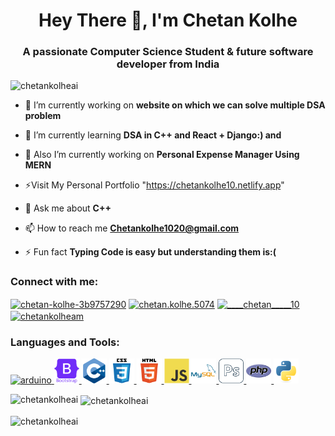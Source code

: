 <h1 align="center">Hey There 👋, I'm Chetan Kolhe</h1>
<h3 align="center">A passionate Computer Science Student & future software developer from India</h3>

<p align="left"> <img src="https://komarev.com/ghpvc/?username=chetankolheai&label=Profile%20views&color=0e75b6&style=flat" alt="chetankolheai" /> </p>



- 🔭 I’m currently working on **website on which we can solve multiple DSA problem**

- 🌱 I’m currently learning **DSA in C++  and  React + Django:) and**

- 🤝 Also I’m currently working on **Personal Expense Manager Using MERN**
- ⚡Visit My Personal Portfolio "https://chetankolhe10.netlify.app"
- 💬 Ask me about **C++**

- 📫 How to reach me **Chetankolhe1020@gmail.com**

- ⚡ Fun fact **Typing Code is easy but understanding them is:(**

<h3 align="left">Connect with me:</h3>
<p align="left">
<a href="https://linkedin.com/in/chetan-kolhe-3b9757290" target="blank"><img align="center" src="https://raw.githubusercontent.com/rahuldkjain/github-profile-readme-generator/master/src/images/icons/Social/linked-in-alt.svg" alt="chetan-kolhe-3b9757290" height="30" width="40" /></a>
<a href="https://fb.com/chetan.kolhe.5074" target="blank"><img align="center" src="https://raw.githubusercontent.com/rahuldkjain/github-profile-readme-generator/master/src/images/icons/Social/facebook.svg" alt="chetan.kolhe.5074" height="30" width="40" /></a>
<a href="https://instagram.com/____chetan_____10" target="blank"><img align="center" src="https://raw.githubusercontent.com/rahuldkjain/github-profile-readme-generator/master/src/images/icons/Social/instagram.svg" alt="____chetan_____10" height="30" width="40" /></a>
<a href="https://www.leetcode.com/chetankolheam" target="blank"><img align="center" src="https://raw.githubusercontent.com/rahuldkjain/github-profile-readme-generator/master/src/images/icons/Social/leet-code.svg" alt="chetankolheam" height="30" width="40" /></a>
</p>

<h3 align="left">Languages and Tools:</h3>
<p align="left"> <a href="https://www.arduino.cc/" target="_blank" rel="noreferrer"> <img src="https://cdn.worldvectorlogo.com/logos/arduino-1.svg" alt="arduino" width="40" height="40"/> </a> <a href="https://getbootstrap.com" target="_blank" rel="noreferrer"> <img src="https://raw.githubusercontent.com/devicons/devicon/master/icons/bootstrap/bootstrap-plain-wordmark.svg" alt="bootstrap" width="40" height="40"/> </a> <a href="https://www.w3schools.com/cpp/" target="_blank" rel="noreferrer"> <img src="https://raw.githubusercontent.com/devicons/devicon/master/icons/cplusplus/cplusplus-original.svg" alt="cplusplus" width="40" height="40"/> </a> <a href="https://www.w3schools.com/css/" target="_blank" rel="noreferrer"> <img src="https://raw.githubusercontent.com/devicons/devicon/master/icons/css3/css3-original-wordmark.svg" alt="css3" width="40" height="40"/> </a> <a href="https://www.w3.org/html/" target="_blank" rel="noreferrer"> <img src="https://raw.githubusercontent.com/devicons/devicon/master/icons/html5/html5-original-wordmark.svg" alt="html5" width="40" height="40"/> </a> <a href="https://developer.mozilla.org/en-US/docs/Web/JavaScript" target="_blank" rel="noreferrer"> <img src="https://raw.githubusercontent.com/devicons/devicon/master/icons/javascript/javascript-original.svg" alt="javascript" width="40" height="40"/> </a> <a href="https://www.mysql.com/" target="_blank" rel="noreferrer"> <img src="https://raw.githubusercontent.com/devicons/devicon/master/icons/mysql/mysql-original-wordmark.svg" alt="mysql" width="40" height="40"/> </a> <a href="https://www.photoshop.com/en" target="_blank" rel="noreferrer"> <img src="https://raw.githubusercontent.com/devicons/devicon/master/icons/photoshop/photoshop-line.svg" alt="photoshop" width="40" height="40"/> </a> <a href="https://www.php.net" target="_blank" rel="noreferrer"> <img src="https://raw.githubusercontent.com/devicons/devicon/master/icons/php/php-original.svg" alt="php" width="40" height="40"/> </a> <a href="https://www.python.org" target="_blank" rel="noreferrer"> <img src="https://raw.githubusercontent.com/devicons/devicon/master/icons/python/python-original.svg" alt="python" width="40" height="40"/> </a> </p>

<p><img align="left" src="https://github-readme-stats.vercel.app/api/top-langs?username=chetankolheai&show_icons=true&locale=en&layout=compact" alt="chetankolheai" /></p>

<p>&nbsp;<img align="center" src="https://github-readme-stats.vercel.app/api?username=chetankolheai&show_icons=true&locale=en" alt="chetankolheai" /></p>

<p><img align="center" src="https://github-readme-streak-stats.herokuapp.com/?user=chetankolheai&" alt="chetankolheai" /></p>
